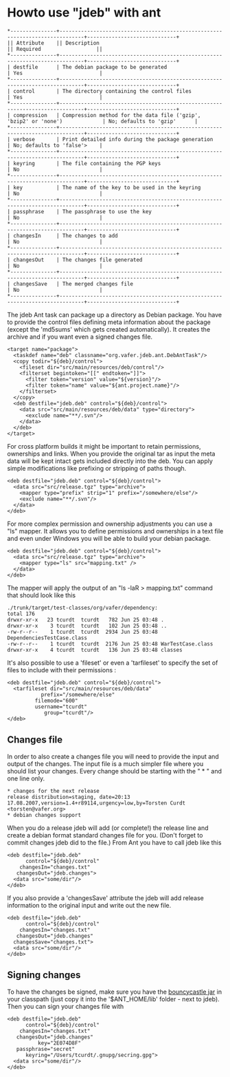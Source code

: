 # Howto use "jdeb" with ant

    *---------------+------------------------------------------------------------------------------+-----------------------------+
    || Attribute    || Description                                                                 || Required                  ||
    *---------------+------------------------------------------------------------------------------+-----------------------------+
    | destfile      | The debian package to be generated                                           | Yes                         |
    *---------------+------------------------------------------------------------------------------+-----------------------------+
    | control       | The directory containing the control files                                   | Yes                         |
    *---------------+------------------------------------------------------------------------------+-----------------------------+
    | compression   | Compression method for the data file ('gzip', 'bzip2' or 'none')             | No; defaults to 'gzip'      |
    *---------------+------------------------------------------------------------------------------+-----------------------------+
    | verbose       | Print detailed info during the package generation                            | No; defaults to 'false'>    |
    *---------------+------------------------------------------------------------------------------+-----------------------------+
    | keyring       | The file containing the PGP keys                                             | No                          |
    *---------------+------------------------------------------------------------------------------+-----------------------------+
    | key           | The name of the key to be used in the keyring                                | No                          |
    *---------------+------------------------------------------------------------------------------+-----------------------------+
    | passphrase    | The passphrase to use the key                                                | No                          |
    *---------------+------------------------------------------------------------------------------+-----------------------------+
    | changesIn     | The changes to add                                                           | No                          |
    *---------------+------------------------------------------------------------------------------+-----------------------------+
    | changesOut    | The changes file generated                                                   | No                          |
    *---------------+------------------------------------------------------------------------------+-----------------------------+
    | changesSave   | The merged changes file                                                      | No                          |
    *---------------+------------------------------------------------------------------------------+-----------------------------+

The jdeb Ant task can package up a directory as Debian package. You have to
provide the control files defining meta information about the package (except
the 'md5sums' which gets created automatically). It creates the archive
and if you want even a signed changes file.

    <target name="package">
      <taskdef name="deb" classname="org.vafer.jdeb.ant.DebAntTask"/>
      <copy todir="${deb}/control">
        <fileset dir="src/main/resources/deb/control"/>
        <filterset begintoken="[[" endtoken="]]">
          <filter token="version" value="${version}"/>
          <filter token="name" value="${ant.project.name}"/>
        </filterset>
      </copy>
      <deb destfile="jdeb.deb" control="${deb}/control">
        <data src="src/main/resources/deb/data" type="directory">
          <exclude name="**/.svn"/>
        </data>
      </deb>
    </target>

For cross platform builds it might be important to retain permissions,
ownerships and links. When you provide the original tar as input the meta data
will be kept intact gets included directly into the deb. You can apply simple
modifications like prefixing or stripping of paths though.

    <deb destfile="jdeb.deb" control="${deb}/control">
      <data src="src/release.tgz" type="archive">
        <mapper type="prefix" strip="1" prefix="/somewhere/else"/>
        <exclude name="**/.svn"/>
      </data>
    </deb>

For more complex permission and ownership adjustments you can use a "ls"
mapper. It allows you to define permissions and ownerships in a text file and
even under Windows you will be able to build your debian package.

    <deb destfile="jdeb.deb" control="${deb}/control">
      <data src="src/release.tgz" type="archive">
        <mapper type="ls" src="mapping.txt" />
      </data>
    </deb>

The mapper will apply the output of an "ls -laR > mapping.txt" command
that should look like this

    ./trunk/target/test-classes/org/vafer/dependency:
    total 176
    drwxr-xr-x   23 tcurdt  tcurdt   782 Jun 25 03:48 .
    drwxr-xr-x    3 tcurdt  tcurdt   102 Jun 25 03:48 ..
    -rw-r--r--    1 tcurdt  tcurdt  2934 Jun 25 03:48 DependenciesTestCase.class
    -rw-r--r--    1 tcurdt  tcurdt  2176 Jun 25 03:48 WarTestCase.class
    drwxr-xr-x    4 tcurdt  tcurdt   136 Jun 25 03:48 classes

It's also possible to use a 'fileset' or even a 'tarfileset' to
specify the set of files to include with their permissions :

    <deb destfile="jdeb.deb" control="${deb}/control">
      <tarfileset dir="src/main/resources/deb/data"
               prefix="/somewhere/else"
             filemode="600"
             username="tcurdt"
                group="tcurdt"/>
    </deb>

## Changes file

In order to also create a changes file you will need to provide the input and
output of the changes. The input file is a much simpler file where you should
list your changes. Every change should be starting with the " * " and one line
only.

    * changes for the next release
    release distribution=staging, date=20:13 17.08.2007,version=1.4+r89114,urgency=low,by=Torsten Curdt <torsten@vafer.org>
    * debian changes support

When you do a release jdeb will add (or complete!) the release line and create
a debian format standard changes file for you. (Don't forget to commit changes
jdeb did to the file.) From Ant you have to call jdeb like this

    <deb destfile="jdeb.deb"
          control="${deb}/control"
        changesIn="changes.txt"
       changesOut="jdeb.changes">
      <data src="some/dir"/>
    </deb>

If you also provide a 'changesSave' attribute the jdeb will add release
information to the original input and write out the new file.
 
    <deb destfile="jdeb.deb"
          control="${deb}/control"
        changesIn="changes.txt"
       changesOut="jdeb.changes"
      changesSave="changes.txt">
      <data src="some/dir"/>
    </deb>

## Signing changes

To have the changes be signed, make sure you have the
[bouncycastle jar](http://www.bouncycastle.org/java.html) in your
classpath (just copy it into the '$ANT_HOME/lib' folder - next to jdeb).
Then you can sign your changes file with

    <deb destfile="jdeb.deb"
          control="${deb}/control"
        changesIn="changes.txt"
       changesOut="jdeb.changes"
              key="2E074D8F"
       passphrase="secret"
          keyring="/Users/tcurdt/.gnupg/secring.gpg">
      <data src="some/dir"/>
    </deb>
